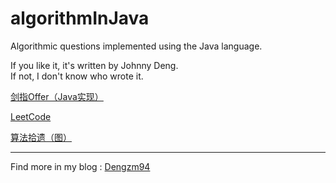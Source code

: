 # algorithmInJava

Algorithmic questions implemented using the Java language.

If you like it, it's written by Johnny Deng.  
If not, I don't know who wrote it.

[剑指Offer（Java实现）][2]

[LeetCode][3]

[算法拾遗（图）][4]

---

Find more in my blog : [Dengzm94][1]





[1]:https://blog.csdn.net/asd501823206
[2]:https://github.com/jio-deng/algorithmInJava/tree/master/lib/src/main/java/com/dengzm/lib/jianzhi
[3]:https://github.com/jio-deng/algorithmInJava/tree/master/lib/src/main/java/com/dengzm/lib/leetcode
[4]:https://github.com/jio-deng/algorithmInJava/tree/master/lib/src/main/java/com/dengzm/lib/graph
